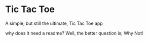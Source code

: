 # Tic Tac Toe

A simple, but still the ultimate, Tic Tac Toe app

why does it need a readme? Well, the better question is; Why Not!



